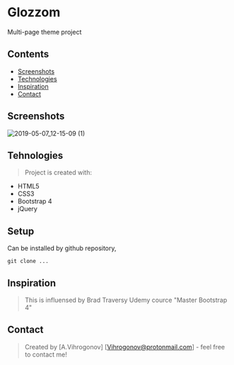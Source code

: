# Glozzom
Multi-page theme project

## Contents
* [Screenshots](#screenshots)  
* [Technologies](#technologies)  
* [Inspiration](#inspiration)  
* [Contact](#contact)  

## Screenshots
![2019-05-07_12-15-09 (1)](https://user-images.githubusercontent.com/45083295/57692781-8c472200-763f-11e9-8ecc-3c0c555cc106.gif)

## Tehnologies
> Project is created with:

* HTML5 
* CSS3
* Bootstrap 4
* jQuery

## Setup
Can be installed by github repository,

`git clone ...`

## Inspiration
>This is influensed by Brad Traversy Udemy cource "Master Bootstrap 4"


## Contact
>Created by [A.Vihrogonov] [Vihrogonov@protonmail.com] - feel free to contact me!

